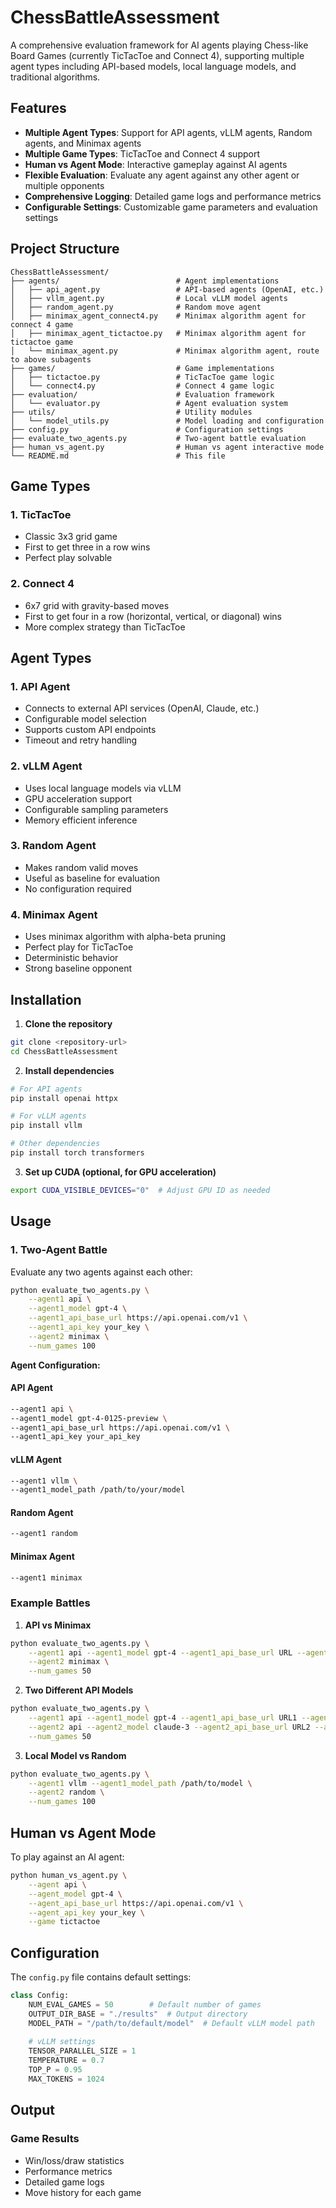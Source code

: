 # ChessBattleAssessment

A comprehensive evaluation framework for AI agents playing Chess-like Board Games (currently TicTacToe and Connect 4), supporting multiple agent types including API-based models, local language models, and traditional algorithms.

## Features

- **Multiple Agent Types**: Support for API agents, vLLM agents, Random agents, and Minimax agents
- **Multiple Game Types**: TicTacToe and Connect 4 support
- **Human vs Agent Mode**: Interactive gameplay against AI agents
- **Flexible Evaluation**: Evaluate any agent against any other agent or multiple opponents
- **Comprehensive Logging**: Detailed game logs and performance metrics
- **Configurable Settings**: Customizable game parameters and evaluation settings

## Project Structure

```
ChessBattleAssessment/
├── agents/                          # Agent implementations
│   ├── api_agent.py                 # API-based agents (OpenAI, etc.)
│   ├── vllm_agent.py                # Local vLLM model agents
│   ├── random_agent.py              # Random move agent
│   ├── minimax_agent_connect4.py    # Minimax algorithm agent for connect 4 game
│   ├── minimax_agent_tictactoe.py   # Minimax algorithm agent for tictactoe game
│   └── minimax_agent.py             # Minimax algorithm agent, route to above subagents
├── games/                           # Game implementations
│   ├── tictactoe.py                 # TicTacToe game logic
│   └── connect4.py                  # Connect 4 game logic
├── evaluation/                      # Evaluation framework
│   └── evaluator.py                 # Agent evaluation system
├── utils/                           # Utility modules
│   └── model_utils.py               # Model loading and configuration
├── config.py                        # Configuration settings
├── evaluate_two_agents.py           # Two-agent battle evaluation
├── human_vs_agent.py                # Human vs agent interactive mode
└── README.md                        # This file
```

## Game Types

### 1. TicTacToe
- Classic 3x3 grid game
- First to get three in a row wins
- Perfect play solvable

### 2. Connect 4
- 6x7 grid with gravity-based moves
- First to get four in a row (horizontal, vertical, or diagonal) wins
- More complex strategy than TicTacToe

## Agent Types

### 1. API Agent
- Connects to external API services (OpenAI, Claude, etc.)
- Configurable model selection
- Supports custom API endpoints
- Timeout and retry handling

### 2. vLLM Agent
- Uses local language models via vLLM
- GPU acceleration support
- Configurable sampling parameters
- Memory efficient inference

### 3. Random Agent
- Makes random valid moves
- Useful as baseline for evaluation
- No configuration required

### 4. Minimax Agent
- Uses minimax algorithm with alpha-beta pruning
- Perfect play for TicTacToe
- Deterministic behavior
- Strong baseline opponent

## Installation

1. **Clone the repository**
```bash
git clone <repository-url>
cd ChessBattleAssessment
```

2. **Install dependencies**
```bash
# For API agents
pip install openai httpx

# For vLLM agents
pip install vllm

# Other dependencies
pip install torch transformers
```

3. **Set up CUDA (optional, for GPU acceleration)**
```bash
export CUDA_VISIBLE_DEVICES="0"  # Adjust GPU ID as needed
```

## Usage

### 1. Two-Agent Battle

Evaluate any two agents against each other:

```bash
python evaluate_two_agents.py \
    --agent1 api \
    --agent1_model gpt-4 \
    --agent1_api_base_url https://api.openai.com/v1 \
    --agent1_api_key your_key \
    --agent2 minimax \
    --num_games 100
```

**Agent Configuration:**

#### API Agent
```bash
--agent1 api \
--agent1_model gpt-4-0125-preview \
--agent1_api_base_url https://api.openai.com/v1 \
--agent1_api_key your_api_key
```

#### vLLM Agent
```bash
--agent1 vllm \
--agent1_model_path /path/to/your/model
```

#### Random Agent
```bash
--agent1 random
```

#### Minimax Agent
```bash
--agent1 minimax
```

### Example Battles

1. **API vs Minimax**
```bash
python evaluate_two_agents.py \
    --agent1 api --agent1_model gpt-4 --agent1_api_base_url URL --agent1_api_key KEY \
    --agent2 minimax \
    --num_games 50
```

2. **Two Different API Models**
```bash
python evaluate_two_agents.py \
    --agent1 api --agent1_model gpt-4 --agent1_api_base_url URL1 --agent1_api_key KEY1 \
    --agent2 api --agent2_model claude-3 --agent2_api_base_url URL2 --agent2_api_key KEY2 \
    --num_games 50
```

3. **Local Model vs Random**
```bash
python evaluate_two_agents.py \
    --agent1 vllm --agent1_model_path /path/to/model \
    --agent2 random \
    --num_games 100
```

## Human vs Agent Mode

To play against an AI agent:

```bash
python human_vs_agent.py \
    --agent api \
    --agent_model gpt-4 \
    --agent_api_base_url https://api.openai.com/v1 \
    --agent_api_key your_key \
    --game tictactoe
```

## Configuration

The `config.py` file contains default settings:

```python
class Config:
    NUM_EVAL_GAMES = 50        # Default number of games
    OUTPUT_DIR_BASE = "./results"  # Output directory
    MODEL_PATH = "/path/to/default/model"  # Default vLLM model path
    
    # vLLM settings
    TENSOR_PARALLEL_SIZE = 1
    TEMPERATURE = 0.7
    TOP_P = 0.95
    MAX_TOKENS = 1024
```

## Output

### Game Results
- Win/loss/draw statistics
- Performance metrics
- Detailed game logs
- Move history for each game

